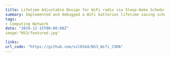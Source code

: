 ```yaml
---
title: Lifetime Adjustable Design for WiFi radio via Sleep-Wake Scheduling in Network Simulator 3 (NS-3)
summary: Implemented and debugged a WiFi batteries lifetime saving scheduling algorithm for CSMA protocol in Network Simulator 3 (NS-3) using C/C++ under Linux Ubuntu system
tags:
- Computing Network
date: "2019-12-15T00:00:00Z"
image:"NS3/featured.jpg"

links:
url_code: "https://github.com/szl0144/NS3_Wifi_CSMA"
---
```


